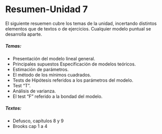 # Resumen-Unidad 7
El siguiente resuemen cubre los temas de la unidad, incertando distintos elementos que de textos o de ejercicios. Cualquier modelo puntual se desarrolla aparte.

##### Temas:
- Presentación del modelo lineal general. 
- Principales supuestos Especificación de modelos teóricos. 
- Estimación de parámetros. 
- El método de los mínimos cuadrados. 
- Tests de Hipótesis referidos a los parámetros del modelo. 
- Test “T”.
-  Análisis de varianza. 
- El test “F” referido a la bondad del modelo.

##### Textos:
- Defusco, capítulos 8 y 9 
- Brooks cap 1 a 4


